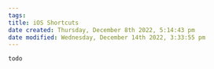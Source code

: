 ```yaml
---
tags: 
title: iOS Shortcuts
date created: Thursday, December 8th 2022, 5:14:43 pm
date modified: Wednesday, December 14th 2022, 3:33:55 pm
---
```

`todo`